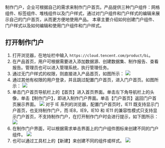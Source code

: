 制作门户，企业可根据自己的需求来制作门户首页。产品提供三种门户组件：网格组件、标签组件、堆栈组件以及门户样式，通过对门户组件和门户样式的编辑来展示自己的门户首页，从而更方便地使用产品。
本章主要介绍如何创建门户组件、门户样式以及如何编辑和使用门户组件和门户样式。

## 打开制作门户
1. 打开浏览器，在地址栏中输入 `https://cloud.tencent.com/product/bi`。
2. 在产品首页，用户可根据需要进入添加数据源、创建数据集、制作报告、查看报告。管理员也可以进入管理系统，执行管理任务。
3. 通过无门户样式的权限，则直接进入产品首页，如图所示：
![](https://main.qcloudimg.com/raw/74c4fdf7786e99e2d0e775a47b79bd8a.png)
4. 通过其他有权限的用户登录，并且跳过配置门户首页，进入门户首页。如图所示：
![](https://main.qcloudimg.com/raw/014875dabf3890f77715d3ccb7667640.png)
5. 单击门户首页导航栏上的【首页】进入首页界面。单击左下角导航栏上的头像，单击【制作门户】，即进入制作门户界面。单击【门户首页】返回门户首页展示界面。
![](https://main.qcloudimg.com/raw/7530ca353c2344dbdeed2f57009dce97.png)
对于 IE 系列的浏览器，配置门户首页时，IE11 既支持显示门户首页，也支持制作门户，而 IE8，IE9，IE10 和 IE11 的兼容性模式只支持显示门户首页，不支持制作门户，在打开制作门户时会进行提示，如下图所示：
![](https://main.qcloudimg.com/raw/955438fccaa22f52217824bff0da25f0.png)
6. 在制作门户界面，可以根据需求单击界面上的门户组件图标来创建不同的门户组件。
![](https://main.qcloudimg.com/raw/c24bb93c01d6b1f60aa199a6c87fd6f0.png)
7.  也可以通过工具栏上的【新建】来创建不同的组件或样式。
![](https://main.qcloudimg.com/raw/f5d3a33fc6cf2926d24ba8e149bcf4d4.png)
